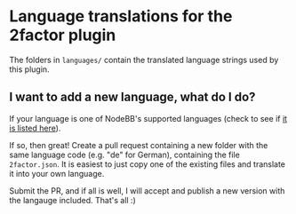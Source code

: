 # Language translations for the 2factor plugin

The folders in `languages/` contain the translated language strings used by this plugin.

## I want to add a new language, what do I do?

If your language is one of NodeBB's supported languages (check to see if [it is listed here](https://github.com/NodeBB/NodeBB/tree/master/public/language)).

If so, then great! Create a pull request containing a new folder with the same language code (e.g. "de" for German), containing the file `2factor.json`. It is easiest to just copy one of the existing files and translate it into your own language.

Submit the PR, and if all is well, I will accept and publish a new version with the langauge included. That's all :)

